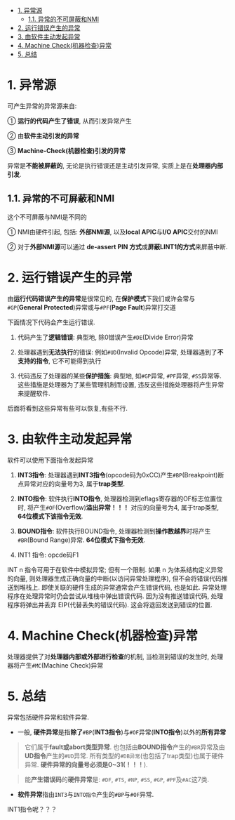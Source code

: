 
<!-- @import "[TOC]" {cmd="toc" depthFrom=1 depthTo=6 orderedList=false} -->

<!-- code_chunk_output -->

- [1. 异常源](#1-异常源)
  - [1.1. 异常的不可屏蔽和NMI](#11-异常的不可屏蔽和nmi)
- [2. 运行错误产生的异常](#2-运行错误产生的异常)
- [3. 由软件主动发起异常](#3-由软件主动发起异常)
- [4. Machine Check(机器检查)异常](#4-machine-check机器检查异常)
- [5. 总结](#5-总结)

<!-- /code_chunk_output -->

# 1. 异常源

可产生异常的异常源来自:

① **运行的代码产生了错误**, 从而引发异常产生

② 由**软件主动引发的异常**

③ **Machine\-Check(机器检查)引发的异常**

异常是**不能被屏蔽的**, 无论是执行错误还是主动引发异常, 实质上是在**处理器内部引发**.

## 1.1. 异常的不可屏蔽和NMI

这个不可屏蔽与NMI是不同的

① NMI由硬件引起, 包括: **外部NMI源**, 以及**local APIC**与**I/O APIC**交付的NMI

② 对于**外部NMI源**可以通过 **de-assert PIN 方式**或**屏蔽LINT1的方式**来屏蔽中断.

# 2. 运行错误产生的异常

由**运行代码错误产生的异常**是很常见的, 在**保护模式**下我们或许会常与`#GP`(**General Protected**)异常或与`#PF`(**Page Fault**)异常打交道

下面情况下代码会产生运行错误.

1. 代码产生了**逻辑错误**: 典型地, 除0错误产生`#DE`(Divide Error)异常

2. 处理器遇到**无法执行**的错误: 例如`#UD`(Invalid Opcode)异常, 处理器遇到了**不支持的指令**, 它不可能得到执行

3. 代码违反了处理器的某些**保护措施**: 典型地, 如`#GP`异常, `#PF`异常, `#SS`异常等. 这些措施是处理器为了某些管理机制而设置, 违反这些措施处理器将产生异常来提醒软件.

后面将看到这些异常有些可以恢复,有些不行.

# 3. 由软件主动发起异常

软件可以使用下面指令发起异常

1. **INT3指令**: 处理器遇到**INT3指令**(opcode码为0xCC)产生`#BP`(Breakpoint)断点异常对应的向量号为3, 属于**trap类型**.

2. **INTO指令**: 软件执行**INTO指令**, 处理器检测到eflags寄存器的OF标志位置位时, 将产生`#OF`(Overflow)**溢出异常！！！** 对应的向量号为4, 属于trap类型, **64位模式下该指令无效**.

3. **BOUND指令**: 软件执行BOUND指令, 处理器检测到**操作数越界**时将产生`#BR`(Bound Range)异常. **64位模式下指令无效**.

4. INT1 指令: opcde码F1

INT n 指令可用于在软件中模拟异常;  但有一个限制. 如果 n 为体系结构定义异常的向量, 则处理器生成正确向量的中断(以访问异常处理程序), 但不会将错误代码推送到堆栈上.  即使关联的硬件生成的异常通常会产生错误代码, 也是如此.  异常处理程序在处理异常时仍会尝试从堆栈中弹出错误代码.  因为没有推送错误代码, 处理程序将弹出并丢弃 EIP(代替丢失的错误代码).  这会将退回发送到错误的位置. 

# 4. Machine Check(机器检查)异常

处理器提供了对**处理器内部或外部进行检查**的机制, 当检测到错误的发生时, 处理器将产生`#MC`(Machine Check)异常

# 5. 总结

异常包括硬件异常和软件异常.

* 一般, **硬件异常**是指**除了**`#BP`(**INT3指令**)与`#OF`异常(**INTO指令**)以外的**所有异常**

> 它们属于**fault或abort类型异常**. 也包括由**BOUND指令**产生的`#BR`异常及由**UD指令**产生的`#UD`异常. 所有类型的`#DB异常`(也包括了trap类型)也属于硬件异常. **硬件异常的向量号必须是0\~31(！！！**). 

> 能**产生错误码**的**硬件异常**是: `#DF`, `#TS`, `#NP`, `#SS`, `#GP`, `#PF`及`#AC`这7类.

* **软件异常**指由`INT3`与`INTO指令`产生的`#BP`与`#OF`异常.


INT1指令呢？？？